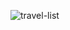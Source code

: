 ![travel-list](https://github.com/cnon06/react-travel-list/assets/59291488/79b3af76-eab1-41a9-aca4-2077e59b1766)


